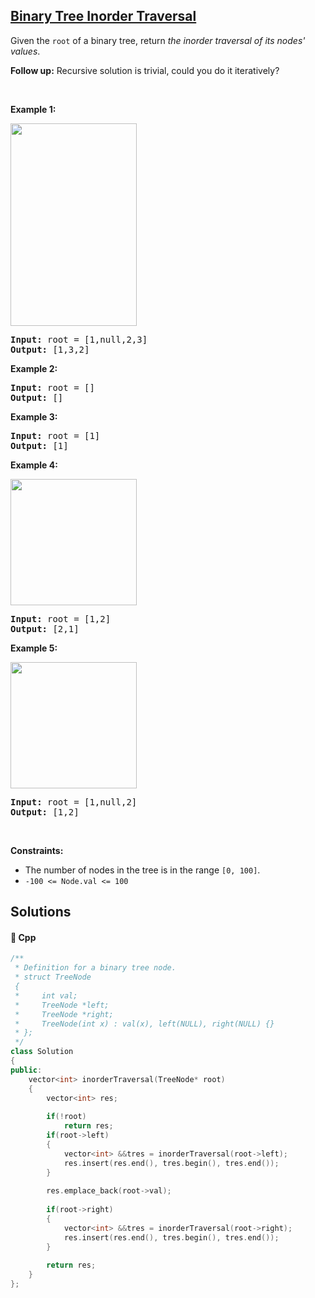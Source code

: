 ## [Binary Tree Inorder Traversal](https://leetcode.com/problems/binary-tree-inorder-traversal)

<p>Given the <code>root</code> of a binary tree, return <em>the inorder traversal of its nodes&#39; values</em>.</p>

<p><strong>Follow up:</strong> Recursive solution is trivial, could you do it iteratively?</p>

<p>&nbsp;</p>
<p><strong>Example 1:</strong></p>
<img alt="" src="https://assets.leetcode.com/uploads/2020/09/15/inorder_1.jpg" style="width: 202px; height: 324px;" />
<pre>
<strong>Input:</strong> root = [1,null,2,3]
<strong>Output:</strong> [1,3,2]
</pre>

<p><strong>Example 2:</strong></p>

<pre>
<strong>Input:</strong> root = []
<strong>Output:</strong> []
</pre>

<p><strong>Example 3:</strong></p>

<pre>
<strong>Input:</strong> root = [1]
<strong>Output:</strong> [1]
</pre>

<p><strong>Example 4:</strong></p>
<img alt="" src="https://assets.leetcode.com/uploads/2020/09/15/inorder_5.jpg" style="width: 202px; height: 202px;" />
<pre>
<strong>Input:</strong> root = [1,2]
<strong>Output:</strong> [2,1]
</pre>

<p><strong>Example 5:</strong></p>
<img alt="" src="https://assets.leetcode.com/uploads/2020/09/15/inorder_4.jpg" style="width: 202px; height: 202px;" />
<pre>
<strong>Input:</strong> root = [1,null,2]
<strong>Output:</strong> [1,2]
</pre>

<p>&nbsp;</p>
<p><strong>Constraints:</strong></p>

<ul>
	<li>The number of nodes in the tree is in the range <code>[0, 100]</code>.</li>
	<li><code>-100 &lt;= Node.val &lt;= 100</code></li>
</ul>


## Solutions
#### 🧠 Cpp
```cpp
/**
 * Definition for a binary tree node.
 * struct TreeNode
 {
 *     int val;
 *     TreeNode *left;
 *     TreeNode *right;
 *     TreeNode(int x) : val(x), left(NULL), right(NULL) {}
 * };
 */
class Solution
{
public:
    vector<int> inorderTraversal(TreeNode* root)
    {
        vector<int> res;
        
        if(!root)
            return res;
        if(root->left)
        {
            vector<int> &&tres = inorderTraversal(root->left);
            res.insert(res.end(), tres.begin(), tres.end());
        }
        
        res.emplace_back(root->val);
        
        if(root->right)
        {
            vector<int> &&tres = inorderTraversal(root->right);
            res.insert(res.end(), tres.begin(), tres.end());
        }
        
        return res;
    }
};
```
